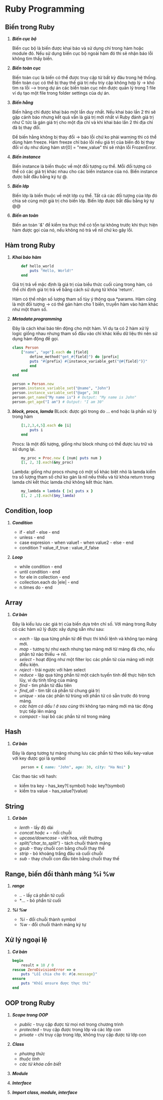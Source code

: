 # Ruby Programming
## Biến trong Ruby
1. ***Biến cục bộ***

    Biến cục bộ là biến được khai báo và sử dụng chỉ trong hàm hoặc module đó. Nếu sử dụng biến cục bộ ngoài hàm đó thì sẽ nhận báo lỗi không tìm thấy biến.
2. ***Biến toàn cục***

    Biến toàn cục là biến có thể được truy cập từ bất kỳ đâu trong hệ thống. Biến toàn cục có thể bị thay thế giá trị nếu triy cập không hợp lý -> khó tìm ra lỗi --> trong dự án các biến toàn cục nên được quản lý trong 1 file ví dụ tạo một file trong folder settings của dự án.
3. ***Biến hằng***

    Biến hằng chỉ được khai báo một lần duy nhất. Nếu khai báo lần 2 thì sẽ gặp cảnh báo nhưng kết quả vẫn là giá trị mới nhất vì Ruby đánh giá trị như C tức là gán giá trị cho một địa chỉ và khi khai báo lần 2 thì địa chỉ đã bị thay đổi.

    Để biến hằng không bị thay đổi -> báo lỗi chứ ko phải warning thì có thể dùng hàm freeze. Hàm freeze chỉ báo lỗi nếu giá trị của biến đó bị thay đổi ví dụ như dùng hàm str[0] = "new_value" thì sẽ nhận lỗi FrozenError. 
4. ***Biến instance***

    Biến instance là biến thuộc về một đối tượng cụ thể. Mỗi đối tượng có thể có các giá trị khác nhau cho các biến instance của nó. Biến instance được bắt đầu bằng ký tự @.
5. ***Biến lớp***

    Biến lớp là biến thuộc về một lớp cụ thể. Tất cả các đối tượng của lớp đó chia sẻ cùng một giá trị cho biến lớp. Biến lớp được bắt đầu bằng ký tự @@

6. ***Biến an toàn***

    Biến an toàn '*&*' để kiểm tra thực thể có tồn tại không trước khi thực hiện hàm được gọi của nó, nếu không nó trả về nil chứ ko gây lỗi.

## Hàm trong Ruby
1. ***Khai báo hàm***
    ```ruby
        def hello_world
            puts "Hello, World!"
        end
    ```

    Giá trị trả về mặc định là giá trị của biểu thức cuối cùng trong hàm, có thể chỉ định giá trị trả về bằng cách sử dụng từ khóa 'return'.

    Hàm có thể nhận số lượng tham số tùy ý thông qua *params. Hàm cũng là một đối tượng -> có thể gán hàm cho 1 biến, truyền hàm vào hàm khác như một tham số.

2. ***Metadata programming***

    Đây là cách khai báo tên động cho một hàm. Ví dụ ta có 2 hàm xử lý logic giống nhau nhưng tham số đầu vào chỉ khác kiểu dữ liệu thì nên sử dụng hàm động để gọi.
    ```ruby
    class Person
        ["name", "age"].each do |field|
            define_method("get_#{field}") do |prefix|
            puts "#{prefix} #{instance_variable_get("@#{field}")}"
            end
        end
    end

    person = Person.new
    person.instance_variable_set("@name", "John")
    person.instance_variable_set("@age", 30)
    person.get_name("My name is") # Output: "My name is John"
    person.get_age("I am") # Output: "I am 30"
    ```
3. ***block, procs, lamda***
    BLock: được gói trong do ... end hoặc là phần xử lý trong hàm
    ```ruby
        [1,2,3,4,5].each do |i|
            puts i
        end
    ```
    Procs: là một đối tượng, giống như block nhưng có thể được lưu trữ và sử dụng lại.
    ```ruby
        my_proc = Proc.new { |num| puts num }
        [1, 2, 3].each(&my_proc)
    ```
    Lambda: giống như procs nhưng có một số khác biệt nhỏ là lamda kiểm tra số lượng tham số chứ ko gán là nil nếu thiếu và từ khóa return trong lamda chỉ kết thúc lamda chứ không kết thúc hàm.
    ```ruby
        my_lambda = lambda { |x| puts x }
        [1, 2 ,3].each($my_lamda)
    ```
## Condition, loop
1. ***Condition***
    
    * if - elsif - else - end
    * unless - end
    * case expresion - when value1 - when value2 - else - end
    * condition ? value_if_true : value_if_false
2. ***Loop***
    
    * while condition - end
    * until condition - end
    * for ele in collection - end
    * collection.each do |ele| - end
    * n.times do - end
## Array
1. ***Cơ bản***

    Đây là kiểu lưu các giá trị của biến dựa trên chỉ số. Với mảng trong Ruby có các hàm xử lý được xây dựng sẵn như sau:
    
    * *each* - lặp qua từng phần tử để thực thi khối lệnh và không tạo mảng mới.
    * *map* - tương tự như each nhưng tạo mảng mới từ mảng đã cho, nếu phần tử nào thiếu -> nil.
    * *select* - hoạt động như một filter lọc các phần tử của mảng với một điều kiện.
    * *reject* - trái ngược với hàm select
    * *reduce* - lặp qua từng phần tử một cách tuyến tính để thực hiện tích lũy, ví dụ tính tổng của mảng
    * *find* - tìm phần tử đầu tiên
    * *find_all* - tìm tất cả phần tử chung giá trị
    * *unique* - xóa các phần tử trùng với phần tử có sẵn trước đó trong mảng.
    * *các hàm có dấu ! ở sau cùng* thì không tạo mảng mới mà tác động trực tiếp lên mảng
    * *compact* - loại bỏ các phần tử nil trong mảng

## Hash
1. ***Cơ bản***

    Đây là dạng tương tự mảng nhưng lưu các phần tử theo kiểu key-value với key được gọi là symbol
    ```ruby
        person = { name: "John", age: 30, city: "Ha Noi" }
    ```

    Các thao tác với hash:
    * kiểm tra key - has_key?(:symbol) hoặc key?(symbol)
    * kiểm tra value - has_value?(value)

## String
1. ***Cơ bản***

    * *lenth* - lấy độ dài
    * *concat hoặc +* - nối chuỗi
    * *upcase/downcase* - viết hoa, viết thường
    * *split("char_to_split")* - tách chuỗi thành mảng
    * *gsub* - thay chuỗi con bằng chuỗi thay thế
    * *strip* - bỏ khoảng trắng đầu và cuối chuỗi
    * *sub* - thay chuỗi con đầu tiên bằng chuỗi thay thế

## Range, biến đổi thành mảng %i %w
1. ***range***
    * *..* - lấy cả phần tử cuối
    * **...* - bỏ phần tử cuối

2. ***%i %w***
    * *%i* - đổi chuỗi thành symbol
    * *%w* - đổi chuỗi thành mảng ký tự

## Xử lý ngoại lệ
1. ***Cơ bản***
    
    ```ruby
    begin
        result = 10 / 0
    rescue ZeroDivisionError => e
        puts "Lỗi chia cho 0: #{e.message}"
    ensure
        puts "Khối ensure được thực thi"
    end
    ```
## OOP trong Ruby
1. ***Scope trong OOP***

    * *public* - truy cập được từ mọi nơi trong chương trình
    * *protected* - truy cập được trong lớp và các lớp con
    * *private* - chỉ truy cập trong lớp, không truy cập được từ lớp con
2. ***Class***
    * *phương thức*
    * *thuộc tính*
    * *các từ khóa cần biết*
3. ***Module***
4. ***Interface***
5. ***Import class, module, interface***
